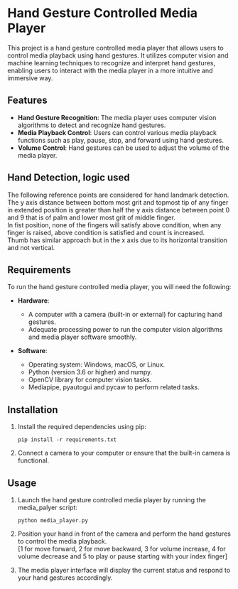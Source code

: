 
# Hand Gesture Controlled Media Player

This project is a hand gesture controlled media player that allows users to control media playback using hand gestures. It utilizes computer vision and machine learning techniques to recognize and interpret hand gestures, enabling users to interact with the media player in a more intuitive and immersive way.

## Features

- **Hand Gesture Recognition**: The media player uses computer vision algorithms to detect and recognize hand gestures.
- **Media Playback Control**: Users can control various media playback functions such as play, pause, stop, and forward using hand gestures.
- **Volume Control**: Hand gestures can be used to adjust the volume of the media player.

## Hand Detection, logic used
The following reference points are considered for hand landmark detection.
<br>
The y axis distance between bottom most grit and topmost tip of any finger in extended position is greater than half the y axis distance between point 0 and 9 that is of palm and lower most grit of middle finger.
<br>
In fist position, none of the fingers will satisfy above condition, when any finger is raised, above condition is satisfied and count is increased.
<br>
Thumb has similar approach but in the x axis due to its horizontal transition and not vertical.


## Requirements

To run the hand gesture controlled media player, you will need the following:

- **Hardware**:
  - A computer with a camera (built-in or external) for capturing hand gestures.
  - Adequate processing power to run the computer vision algorithms and media player software smoothly.

- **Software**:
  - Operating system: Windows, macOS, or Linux.
  - Python (version 3.6 or higher) and numpy.
  - OpenCV library for computer vision tasks.
  - Mediapipe, pyautogui and pycaw to perform related tasks.

## Installation


1. Install the required dependencies using pip:

   ```shell
   pip install -r requirements.txt
   ```

2. Connect a camera to your computer or ensure that the built-in camera is functional.

## Usage

1. Launch the hand gesture controlled media player by running the media_palyer script:

   ```shell
   python media_player.py
   ```

2. Position your hand in front of the camera and perform the hand gestures to control the media playback.
   <br>[1 for move forward, 2 for move backward, 3 for volume increase, 4 for volume decrease and 5 to play or pause starting with your index finger]

3. The media player interface will display the current status and respond to your hand gestures accordingly.

